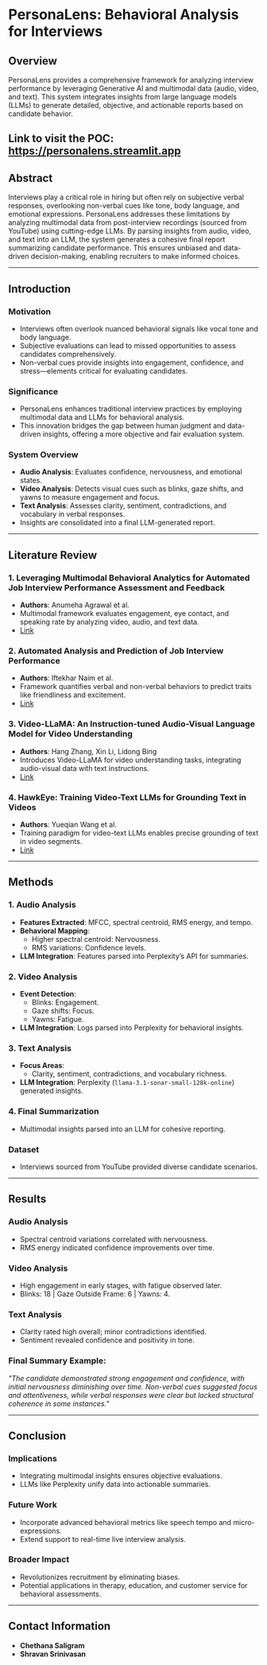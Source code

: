 # PersonaLens: Behavioral Analysis for Interviews

## **Overview**
PersonaLens provides a comprehensive framework for analyzing interview performance by leveraging Generative AI and multimodal data (audio, video, and text). This system integrates insights from large language models (LLMs) to generate detailed, objective, and actionable reports based on candidate behavior.

Link to visit the POC: https://personalens.streamlit.app
---

## **Abstract**
Interviews play a critical role in hiring but often rely on subjective verbal responses, overlooking non-verbal cues like tone, body language, and emotional expressions. PersonaLens addresses these limitations by analyzing multimodal data from post-interview recordings (sourced from YouTube) using cutting-edge LLMs. By parsing insights from audio, video, and text into an LLM, the system generates a cohesive final report summarizing candidate performance. This ensures unbiased and data-driven decision-making, enabling recruiters to make informed choices.

---

## **Introduction**
### **Motivation**
- Interviews often overlook nuanced behavioral signals like vocal tone and body language.
- Subjective evaluations can lead to missed opportunities to assess candidates comprehensively.
- Non-verbal cues provide insights into engagement, confidence, and stress—elements critical for evaluating candidates.

### **Significance**
- PersonaLens enhances traditional interview practices by employing multimodal data and LLMs for behavioral analysis.
- This innovation bridges the gap between human judgment and data-driven insights, offering a more objective and fair evaluation system.

### **System Overview**
- **Audio Analysis**: Evaluates confidence, nervousness, and emotional states.
- **Video Analysis**: Detects visual cues such as blinks, gaze shifts, and yawns to measure engagement and focus.
- **Text Analysis**: Assesses clarity, sentiment, contradictions, and vocabulary in verbal responses.
- Insights are consolidated into a final LLM-generated report.

---

## **Literature Review**
### 1. **Leveraging Multimodal Behavioral Analytics for Automated Job Interview Performance Assessment and Feedback**
- **Authors**: Anumeha Agrawal et al.
- Multimodal framework evaluates engagement, eye contact, and speaking rate by analyzing video, audio, and text data.
- [Link](https://arxiv.org/abs/2006.07909)

### 2. **Automated Analysis and Prediction of Job Interview Performance**
- **Authors**: Iftekhar Naim et al.
- Framework quantifies verbal and non-verbal behaviors to predict traits like friendliness and excitement.
- [Link](https://arxiv.org/abs/1504.03425)

### 3. **Video-LLaMA: An Instruction-tuned Audio-Visual Language Model for Video Understanding**
- **Authors**: Hang Zhang, Xin Li, Lidong Bing
- Introduces Video-LLaMA for video understanding tasks, integrating audio-visual data with text instructions.
- [Link](https://arxiv.org/abs/2306.08243)

### 4. **HawkEye: Training Video-Text LLMs for Grounding Text in Videos**
- **Authors**: Yueqian Wang et al.
- Training paradigm for video-text LLMs enables precise grounding of text in video segments.
- [Link](https://arxiv.org/abs/2306.16478)

---

## **Methods**
### 1. **Audio Analysis**
- **Features Extracted**: MFCC, spectral centroid, RMS energy, and tempo.
- **Behavioral Mapping**:
  - Higher spectral centroid: Nervousness.
  - RMS variations: Confidence levels.
- **LLM Integration**: Features parsed into Perplexity’s API for summaries.

### 2. **Video Analysis**
- **Event Detection**:
  - Blinks: Engagement.
  - Gaze shifts: Focus.
  - Yawns: Fatigue.
- **LLM Integration**: Logs parsed into Perplexity for behavioral insights.

### 3. **Text Analysis**
- **Focus Areas**:
  - Clarity, sentiment, contradictions, and vocabulary richness.
- **LLM Integration**: Perplexity (`llama-3.1-sonar-small-128k-online`) generated insights.

### 4. **Final Summarization**
- Multimodal insights parsed into an LLM for cohesive reporting.

### **Dataset**
- Interviews sourced from YouTube provided diverse candidate scenarios.

---

## **Results**
### **Audio Analysis**
- Spectral centroid variations correlated with nervousness.
- RMS energy indicated confidence improvements over time.

### **Video Analysis**
- High engagement in early stages, with fatigue observed later.
- Blinks: 18 | Gaze Outside Frame: 6 | Yawns: 4.

### **Text Analysis**
- Clarity rated high overall; minor contradictions identified.
- Sentiment revealed confidence and positivity in tone.

### **Final Summary Example**:
*"The candidate demonstrated strong engagement and confidence, with initial nervousness diminishing over time. Non-verbal cues suggested focus and attentiveness, while verbal responses were clear but lacked structural coherence in some instances."*

---

## **Conclusion**
### **Implications**
- Integrating multimodal insights ensures objective evaluations.
- LLMs like Perplexity unify data into actionable summaries.

### **Future Work**
- Incorporate advanced behavioral metrics like speech tempo and micro-expressions.
- Extend support to real-time live interview analysis.

### **Broader Impact**
- Revolutionizes recruitment by eliminating biases.
- Potential applications in therapy, education, and customer service for behavioral assessments.

---

## **Contact Information**
- **Chethana Saligram**
- **Shravan Srinivasan**  
